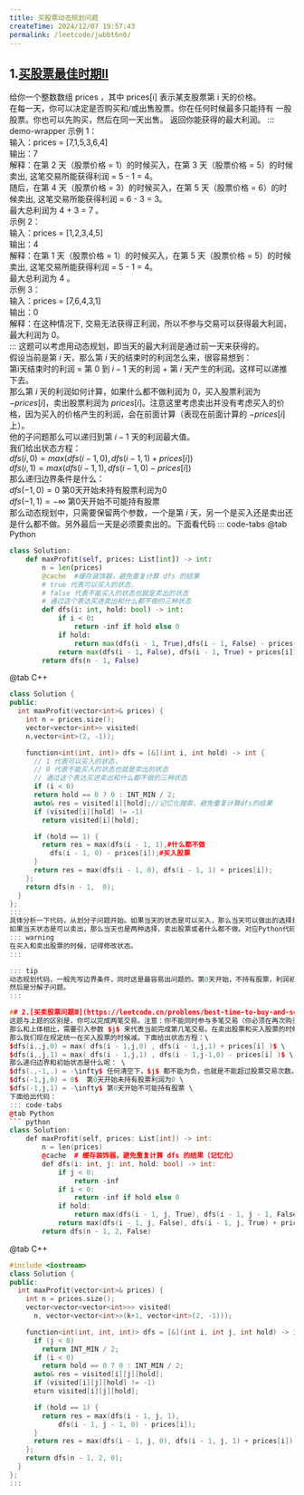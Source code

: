 ```yaml
---
title: 买股票动态规划问题
createTime: 2024/12/07 19:57:43
permalink: /leetcode/jwbbt6n0/
---
```

## 1.[买股票最佳时期Ⅱ](https://leetcode.cn/problems/best-time-to-buy-and-sell-stock-ii/description/)
给你一个整数数组 prices ，其中 prices[i] 表示某支股票第 i 天的价格。\
在每一天，你可以决定是否购买和/或出售股票。你在任何时候最多只能持有 一股 股票。你也可以先购买，然后在同一天出售。
返回你能获得的最大利润。
::: demo-wrapper 
示例 1：\
输入：prices = [7,1,5,3,6,4]\
输出：7\
解释：在第 2 天（股票价格 = 1）的时候买入，在第 3 天（股票价格 = 5）的时候卖出, 这笔交易所能获得利润 = 5 - 1 = 4。\
随后，在第 4 天（股票价格 = 3）的时候买入，在第 5 天（股票价格 = 6）的时候卖出, 这笔交易所能获得利润 = 6 - 3 = 3。\
最大总利润为 4 + 3 = 7 。\
示例 2：\
输入：prices = [1,2,3,4,5]\
输出：4\
解释：在第 1 天（股票价格 = 1）的时候买入，在第 5 天（股票价格 = 5）的时候卖出, 这笔交易所能获得利润 = 5 - 1 = 4。\
最大总利润为 4 。\
示例 3：\
输入：prices = [7,6,4,3,1]\
输出：0\
解释：在这种情况下, 交易无法获得正利润，所以不参与交易可以获得最大利润，最大利润为 0。\
:::
这题可以考虑用动态规划，即当天的最大利润是通过前一天来获得的。\
假设当前是第 $i$ 天，那么第 $i$ 天的结束时的利润怎么来，很容易想到：\
第i天结束时的利润 = 第 $0$ 到 $i-1$ 天的利润 + 第 $i$ 天产生的利润。这样可以递推下去。\
那么第 $i$ 天的利润如何计算，如果什么都不做利润为 $0$，买入股票利润为 $-prices[i]$，卖出股票利润为 $prices[i]$。注意这里考虑卖出并没有考虑买入的价格，因为买入的价格产生的利润，会在前面计算（表现在前面计算的 $-prices[i]$ 上）。\
他的子问题那么可以递归到第 $i-1$ 天的利润最大值。\
我们给出状态方程：\
$dfs(i,0) = max( dfs(i - 1,0) , dfs(i - 1,1) + prices[i] )$ \
$dfs(i,1) = max( dfs(i - 1,1) , dfs(i - 1,0) - prices[i] )$ \
那么递归边界条件是什么：\
$dfs(-1,0) = 0$  第0天开始未持有股票利润为0 \
$dfs(-1,1) = -\infty$ 第0天开始不可能持有股票 \
那么动态规划中，只需要保留两个参数，一个是第 $i$ 天，另一个是买入还是卖出还是什么都不做。另外最后一天是必须要卖出的。下面看代码
::: code-tabs
@tab Python 
``` python 
class Solution:
    def maxProfit(self, prices: List[int]) -> int:
        n = len(prices)
        @cache  #缓存装饰器，避免重复计算 dfs 的结果
        # true 代表可以买入的状态，
        # false 代表不能买入的状态也就是卖出的状态
        # 通过这个表达买进卖出和什么都不做的三种状态
        def dfs(i: int, hold: bool) -> int: 
            if i < 0:
                return -inf if hold else 0
            if hold:
                return max(dfs(i - 1, True),dfs(i - 1, False) - prices[i])
            return max(dfs(i - 1, False), dfs(i - 1, True) + prices[i])
        return dfs(n - 1, False)
```
@tab C++ 
``` c++
class Solution {
public:
  int maxProfit(vector<int>& prices) {
    int n = prices.size();
    vector<vector<int>> visited(
    n,vector<int>(2, -1));

    function<int(int, int)> dfs = [&](int i, int hold) -> int {
      // 1 代表可以买入的状态，
      // 0 代表不能买入的状态也就是卖出的状态
      // 通过这个表达买进卖出和什么都不做的三种状态
      if (i < 0)
      return hold == 0 ? 0 : INT_MIN / 2;
      auto& res = visited[i][hold];//记忆化搜索，避免重复计算dfs的结果
      if (visited[i][hold] != -1)
        return visited[i][hold];

      if (hold == 1) {
        return res = max(dfs(i - 1, 1),#什么都不做
          dfs(i - 1, 0) - prices[i]);#买入股票
      }
      return res = max(dfs(i - 1, 0), dfs(i - 1, 1) + prices[i]);
    };
    return dfs(n - 1,  0);
  }
};
:::
具体分析一下代码，从划分子问题开始。如果当天的状态是可以买入，那么当天可以做出的选择是买出股票，或者什么都不做，二者取最大值。对应Python代码中第10行的内容。
如果当天状态是可以卖出，那么当天也是两种选择，卖出股票或者什么都不做。对应Python代码其14行的内容。
::: warning
在买入和卖出股票的时候，记得修改状态。
:::

::: tip
动态规划代码，一般先写边界条件，同时这是最容易出问题的。第0天开始，不持有股票，利润初始化为0.持有股票这个是不可能的状态定义为负无穷。
然后是分解子问题。
:::

## 2.[买卖股票问题Ⅲ](https://leetcode.cn/problems/best-time-to-buy-and-sell-stock-iii/description/)
这题与上题的区别是，你可以完成两笔交易。注意：你不能同时参与多笔交易（你必须在再次购买前出售掉之前的股票）。
那么和上体相比，需要引入参数 $j$ 来代表当前完成第几笔交易。在卖出股票和买入股票的时候修改 $j$。前面的思路是类似的，关键是怎么样修改 $j$ 的值。我们可以统一规定在卖出或者买入的时候减，这样可以避免了重复计算。
那么我们现在规定统一在买入股票的时候减。下面给出状态方程：\
$dfs(i,,j,0) = max( dfs(i - 1,j,0) , dfs(i - 1,j,1) + prices[i] )$ \
$dfs(i,,j,1) = max( dfs(i - 1,j,1) , dfs(i - 1,j-1,0) - prices[i] )$ \
那么递归边界和初始状态是什么呢： \
$dfs(.,-1,.) = -\infty$ 任何清空下，$j$ 都不能为负，也就是不能超过股票交易次数。  \
$dfs(-1,j,0) = 0$  第0天开始未持有股票利润为0 \
$dfs(-1,j,1) = -\infty$ 第0天开始不可能持有股票 \
下面给出代码：
::: code-tabs
@tab Python 
``` python
class Solution:
    def maxProfit(self, prices: List[int]) -> int:
        n = len(prices)
        @cache  # 缓存装饰器，避免重复计算 dfs 的结果（记忆化）
        def dfs(i: int, j: int, hold: bool) -> int:
            if j < 0:
                return -inf
            if i < 0:
                return -inf if hold else 0
            if hold:
                return max(dfs(i - 1, j, True), dfs(i - 1, j - 1, False) - prices[i])
            return max(dfs(i - 1, j, False), dfs(i - 1, j, True) + prices[i])
        return dfs(n - 1, 2, False)
```
@tab C++ 
``` c++ 
#include <iostream>
class Solution {
public:
  int maxProfit(vector<int>& prices) {
    int n = prices.size();
    vector<vector<vector<int>>> visited(
      n, vector<vector<int>>(k+1, vector<int>(2, -1)));

    function<int(int, int, int)> dfs = [&](int i, int j, int hold) -> int {
      if (j < 0)
        return INT_MIN / 2;
      if (i < 0)
        return hold == 0 ? 0 : INT_MIN / 2;
      auto& res = visited[i][j][hold];
      if (visited[i][j][hold] != -1)
      eturn visited[i][j][hold];

      if (hold == 1) {
        return res = max(dfs(i - 1, j, 1),
            dfs(i - 1, j - 1, 0) - prices[i]);
      }
      return res = max(dfs(i - 1, j, 0), dfs(i - 1, j, 1) + prices[i]);
    };
    return dfs(n - 1, 2, 0);
  }
};
:::
